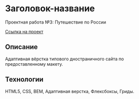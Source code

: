 # Заголовок-название

Проектная работа №3: Путешествие по России

[Ссылка на проект](https://menshikovzakhar.github.io/russian-travel/)

## Описание

Адаптивная вёрстка типового дностраничного сайта по предоставленному макету.

## Технологии

HTML5, CSS, BEM, Адаптивная верстка, Флексбоксы, Гриды.
